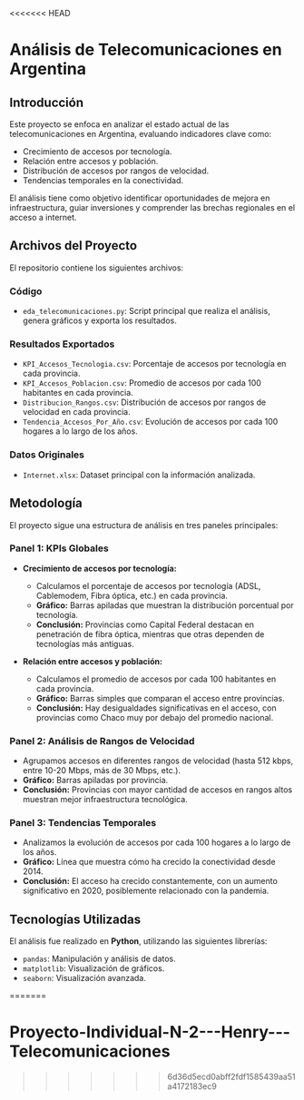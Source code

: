 <<<<<<< HEAD
# Análisis de Telecomunicaciones en Argentina

## Introducción
Este proyecto se enfoca en analizar el estado actual de las telecomunicaciones en Argentina, evaluando indicadores clave como:
- Crecimiento de accesos por tecnología.
- Relación entre accesos y población.
- Distribución de accesos por rangos de velocidad.
- Tendencias temporales en la conectividad.

El análisis tiene como objetivo identificar oportunidades de mejora en infraestructura, guiar inversiones y comprender las brechas regionales en el acceso a internet.

## Archivos del Proyecto
El repositorio contiene los siguientes archivos:

### Código
- `eda_telecomunicaciones.py`: Script principal que realiza el análisis, genera gráficos y exporta los resultados.

### Resultados Exportados
- `KPI_Accesos_Tecnologia.csv`: Porcentaje de accesos por tecnología en cada provincia.
- `KPI_Accesos_Poblacion.csv`: Promedio de accesos por cada 100 habitantes en cada provincia.
- `Distribucion_Rangos.csv`: Distribución de accesos por rangos de velocidad en cada provincia.
- `Tendencia_Accesos_Por_Año.csv`: Evolución de accesos por cada 100 hogares a lo largo de los años.

### Datos Originales
- `Internet.xlsx`: Dataset principal con la información analizada.

## Metodología
El proyecto sigue una estructura de análisis en tres paneles principales:

### Panel 1: KPIs Globales
- **Crecimiento de accesos por tecnología:**
  - Calculamos el porcentaje de accesos por tecnología (ADSL, Cablemodem, Fibra óptica, etc.) en cada provincia.
  - **Gráfico:** Barras apiladas que muestran la distribución porcentual por tecnología.
  - **Conclusión:** Provincias como Capital Federal destacan en penetración de fibra óptica, mientras que otras dependen de tecnologías más antiguas.

- **Relación entre accesos y población:**
  - Calculamos el promedio de accesos por cada 100 habitantes en cada provincia.
  - **Gráfico:** Barras simples que comparan el acceso entre provincias.
  - **Conclusión:** Hay desigualdades significativas en el acceso, con provincias como Chaco muy por debajo del promedio nacional.

### Panel 2: Análisis de Rangos de Velocidad
- Agrupamos accesos en diferentes rangos de velocidad (hasta 512 kbps, entre 10-20 Mbps, más de 30 Mbps, etc.).
- **Gráfico:** Barras apiladas por provincia.
- **Conclusión:** Provincias con mayor cantidad de accesos en rangos altos muestran mejor infraestructura tecnológica.

### Panel 3: Tendencias Temporales
- Analizamos la evolución de accesos por cada 100 hogares a lo largo de los años.
- **Gráfico:** Línea que muestra cómo ha crecido la conectividad desde 2014.
- **Conclusión:** El acceso ha crecido constantemente, con un aumento significativo en 2020, posiblemente relacionado con la pandemia.


## Tecnologías Utilizadas
El análisis fue realizado en **Python**, utilizando las siguientes librerías:
- `pandas`: Manipulación y análisis de datos.
- `matplotlib`: Visualización de gráficos.
- `seaborn`: Visualización avanzada.


=======
# Proyecto-Individual-N-2---Henry---Telecomunicaciones
>>>>>>> 6d36d5ecd0abff2fdf1585439aa51a4172183ec9
